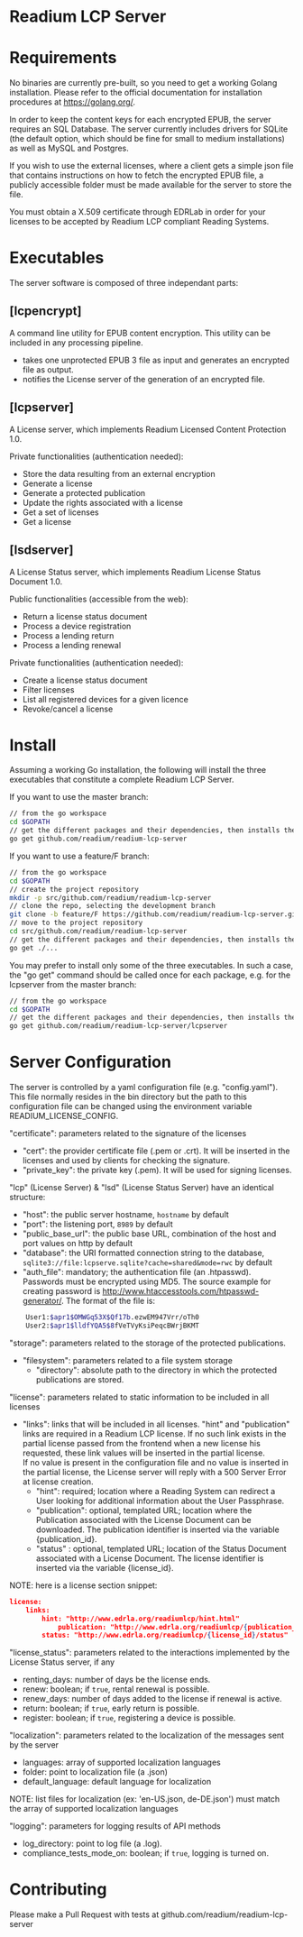 Readium LCP Server
==================

Requirements
============

No binaries are currently pre-built, so you need to get a working Golang installation. Please refer to the official documentation for
installation procedures at https://golang.org/.

In order to keep the content keys for each encrypted EPUB, the server requires an SQL Database. The server currently includes drivers
for SQLite (the default option, which should be fine for small to medium installations) as well as MySQL and Postgres.

If you wish to use the external licenses, where a client gets a simple json file that contains instructions on how to fetch the encrypted EPUB file,
a publicly accessible folder must be made available for the server to store the file.

You must obtain a X.509 certificate through EDRLab in order for your licenses to be accepted by Readium LCP compliant Reading Systems.

Executables
===========
The server software is composed of three independant parts:

## [lcpencrypt]  

A command line utility for EPUB content encryption. This utility can be included in any processing pipeline. 

* takes one unprotected EPUB 3 file as input and generates an encrypted file as output.
* notifies the License server of the generation of an encrypted file.

## [lcpserver]

A License server, which implements Readium Licensed Content Protection 1.0.

Private functionalities (authentication needed):
* Store the data resulting from an external encryption
* Generate a license
* Generate a protected publication
* Update the rights associated with a license
* Get a set of licenses
* Get a license


## [lsdserver]

A License Status server, which implements Readium License Status Document 1.0.

Public functionalities (accessible from the web):
* Return a license status document
* Process a device registration
* Process a lending return
* Process a lending renewal

Private functionalities (authentication needed):
* Create a license status document
* Filter licenses
* List all registered devices for a given licence
* Revoke/cancel a license


Install
=======

Assuming a working Go installation, the following will install the three executables that constitute a complete Readium LCP Server.

If you want to use the master branch:
```sh
// from the go workspace
cd $GOPATH
// get the different packages and their dependencies, then installs the packages
go get github.com/readium/readium-lcp-server
```

If you want to use a feature/F branch:
```sh
// from the go workspace
cd $GOPATH
// create the project repository
mkdir -p src/github.com/readium/readium-lcp-server
// clone the repo, selecting the development branch
git clone -b feature/F https://github.com/readium/readium-lcp-server.git src/github.com/readium/readium-lcp-server
// move to the project repository
cd src/github.com/readium/readium-lcp-server
// get the different packages and their dependencies, then installs the packages (dot / triple dot pattern)
go get ./...
```

You may prefer to install only some of the three executables. 
In such a case, the "go get" command should be called once for each package, e.g. for the lcpserver from the master branch:
```sh
// from the go workspace
cd $GOPATH
// get the different packages and their dependencies, then installs the packages
go get github.com/readium/readium-lcp-server/lcpserver
```

Server Configuration
====================

The server is controlled by a yaml configuration file (e.g. "config.yaml").  
This file normally resides in the bin directory but the path to this configuration file can be changed using the environment variable READIUM_LICENSE_CONFIG.

"certificate":	parameters related to the signature of the licenses	
- "cert": the provider certificate file (.pem or .crt). It will be inserted in the licenses and used by clients for checking the signature.
- "private_key": the private key (.pem). It will be used for signing  licenses.

"lcp" (License Server) & "lsd" (License Status Server) have an identical structure:
- "host": the public server hostname, `hostname` by default
- "port": the listening port, `8989` by default
- "public_base_url": the public base URL, combination of the host and port values on http by default 
- "database": the URI formatted connection string to the database, `sqlite3://file:lcpserve.sqlite?cache=shared&mode=rwc` by default
- "auth_file": mandatory; the authentication file (an .htpasswd). Passwords must be encrypted using MD5.
	The source example for creating password is http://www.htaccesstools.com/htpasswd-generator/. 
	The format of the file is:
```sh
	User1:$apr1$OMWGq53X$Qf17b.ezwEM947Vrr/oTh0
	User2:$apr1$lldfYQA5$8fVeTVyKsiPeqcBWrjBKMT
```

"storage": parameters related to the storage of the protected publications.
- "filesystem": parameters related to a file system storage
  - "directory": absolute path to the directory in which the protected publications are stored.

"license": parameters related to static information to be included in all licenses
- "links": links that will be included in all licenses. "hint" and "publication" links are required in a Readium LCP license.
  If no such link exists in the partial license passed from the frontend when a new license his requested, 
  these link values will be inserted in the partial license.  
  If no value is present in the configuration file and no value is inserted in the partial license, 
  the License server will reply with a 500 Server Error at license creation.
  - "hint": required; location where a Reading System can redirect a User looking for additional information about the User Passphrase. 
  - "publication": optional, templated URL; 
    location where the Publication associated with the License Document can be downloaded.
    The publication identifier is inserted via the variable {publication_id}.
  - "status" : optional, templated URL; location of the Status Document associated with a License Document.
    The license identifier is inserted via the variable {license_id}.

NOTE: here is a license section snippet:
```json
license:
    links:
        hint: "http://www.edrla.org/readiumlcp/hint.html"
		    publication: "http://www.edrla.org/readiumlcp/{publication_id}/publication" 
        status: "http://www.edrla.org/readiumlcp/{license_id}/status" 
```

"license_status": parameters related to the interactions implemented by the License Status server, if any
- renting_days: number of days be the license ends.
- renew: boolean; if `true`, rental renewal is possible. 
- renew_days: number of days added to the license if renewal is active.
- return: boolean; if `true`,  early return is possible.  
- register: boolean; if `true`,  registering a device is possible.

"localization": parameters related to the localization of the messages sent by the server
- languages: array of supported localization languages
- folder: point to localization file (a .json)
- default_language: default language for localization

NOTE: list files for localization (ex: 'en-US.json, de-DE.json') must match the array of supported localization languages

"logging": parameters for logging results of API methods
- log_directory: point to log file (a .log).
- compliance_tests_mode_on: boolean; if `true`, logging is turned on.

Contributing
============
Please make a Pull Request with tests at github.com/readium/readium-lcp-server
